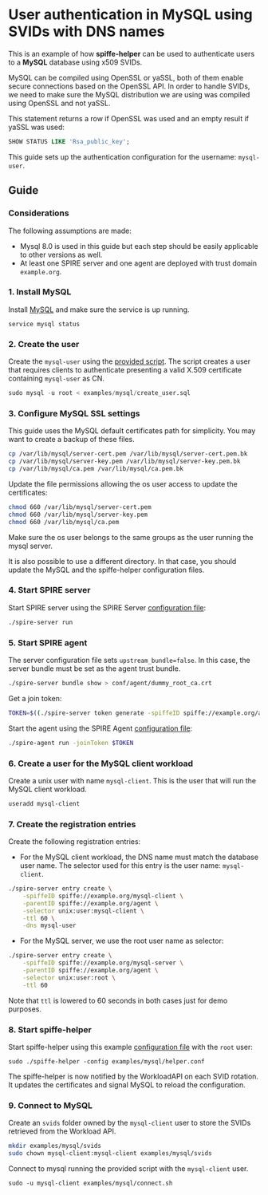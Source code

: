 # User authentication in MySQL using SVIDs with DNS names

This is an example of how **spiffe-helper** can be used to authenticate users to a **MySQL** database using x509 SVIDs.

MySQL can be compiled using OpenSSL or yaSSL, both of them enable secure connections based on the OpenSSL API.
In order to handle SVIDs, we need to make sure the MySQL distribution we are using was compiled using OpenSSL and not yaSSL.

This statement returns a row if OpenSSL was used and an empty result if yaSSL was used:

```sql
SHOW STATUS LIKE 'Rsa_public_key';
```

This guide sets up the authentication configuration for the username: `mysql-user`.

## Guide

### Considerations
The following assumptions are made:
+ Mysql 8.0 is used in this guide but each step should be easily applicable to other versions as well.
+ At least one SPIRE server and one agent are deployed with trust domain `example.org`.

### 1. Install MySQL
Install [MySQL](https://dev.mysql.com/doc/mysql-installation-excerpt/8.0/en/) and make sure the service is up running.
```
service mysql status
```

### 2. Create the user
Create the `mysql-user` using the [provided script](create_user.sql).
The script creates a user that requires clients to authenticate presenting a valid X.509 certificate containing `mysql-user` as CN.
```sql
sudo mysql -u root < examples/mysql/create_user.sql
```

### 3. Configure MySQL SSL settings
This guide uses the MySQL default certificates path for simplicity. You may want to create a backup of these files.

```bash
cp /var/lib/mysql/server-cert.pem /var/lib/mysql/server-cert.pem.bk
cp /var/lib/mysql/server-key.pem /var/lib/mysql/server-key.pem.bk
cp /var/lib/mysql/ca.pem /var/lib/mysql/ca.pem.bk
```
Update the file permissions allowing the os user access to update the certificates:
```bash
chmod 660 /var/lib/mysql/server-cert.pem
chmod 660 /var/lib/mysql/server-key.pem
chmod 660 /var/lib/mysql/ca.pem
```
Make sure the os user belongs to the same groups as the user running the mysql server.

It is also possible to use a different directory. In that case, you should update the MySQL and the spiffe-helper configuration files.

### 4. Start SPIRE server
Start SPIRE server using the SPIRE Server [configuration file](./spire-server.conf):
```bash
./spire-server run
```

### 5. Start SPIRE agent
The server configuration file sets `upstream_bundle=false`. In this case,
the server bundle must be set as the agent trust bundle.

```bash
./spire-server bundle show > conf/agent/dummy_root_ca.crt
```

Get a join token:

```bash
TOKEN=$((./spire-server token generate -spiffeID spiffe://example.org/agent)| awk '{print $2}')
```

Start the agent using the SPIRE Agent [configuration file](./spire-agent.conf):
```bash
./spire-agent run -joinToken $TOKEN
```

### 6. Create a user for the MySQL client workload
Create a unix user with name `mysql-client`. This is the user that will run the MySQL client workload.
```bash
useradd mysql-client
```

### 7. Create the registration entries
Create the following registration entries:

+ For the MySQL client workload, the DNS name must match the database user name. The selector used for this entry is the user name: `mysql-client`.
```bash
./spire-server entry create \
    -spiffeID spiffe://example.org/mysql-client \
    -parentID spiffe://example.org/agent \
    -selector unix:user:mysql-client \
    -ttl 60 \
    -dns mysql-user
```

+ For the MySQL server, we use the root user name as selector:
```bash
./spire-server entry create \
    -spiffeID spiffe://example.org/mysql-server \
    -parentID spiffe://example.org/agent \
    -selector unix:user:root \
    -ttl 60
```

Note that `ttl` is lowered to 60 seconds in both cases just for demo purposes.


### 8. Start spiffe-helper
Start spiffe-helper using this example [configuration file](helper.conf) with the `root` user:

```
sudo ./spiffe-helper -config examples/mysql/helper.conf
```

The spiffe-helper is now notified by the WorkloadAPI on each SVID rotation. It updates the certificates and signal MySQL to reload the configuration.

### 9. Connect to MySQL
Create an `svids` folder owned by the `mysql-client` user to store the SVIDs retrieved from the Workload API.

```bash
mkdir examples/mysql/svids
sudo chown mysql-client:mysql-client examples/mysql/svids
```

Connect to mysql running the provided script with the `mysql-client` user.
```
sudo -u mysql-client examples/mysql/connect.sh
```
